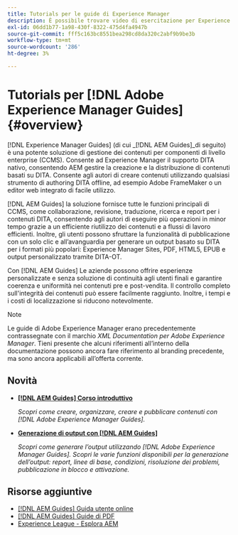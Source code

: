 ```yaml
---
title: Tutorials per le guide di Experience Manager
description: È possibile trovare video di esercitazione per Experience Manager Guide (precedentemente XML Documentation for Adobe Experience Manager). Informazioni sul supporto DITA nativo e sull'authoring strutturato in Experience Manager.
exl-id: 06dd1b77-1a98-430f-8322-475d4fa4947b
source-git-commit: fff5c163bc8551bea298cd8da320c2abf9b9be3b
workflow-type: tm+mt
source-wordcount: '286'
ht-degree: 3%

---
```


# Tutorials per [!DNL Adobe Experience Manager Guides] {#overview}

[!DNL Experience Manager Guides] (di cui _[!DNL AEM Guides]_di seguito) è una potente soluzione di gestione dei contenuti per componenti di livello enterprise (CCMS). Consente ad Experience Manager il supporto DITA nativo, consentendo AEM gestire la creazione e la distribuzione di contenuti basati su DITA. Consente agli autori di creare contenuti utilizzando qualsiasi strumento di authoring DITA offline, ad esempio Adobe FrameMaker o un editor web integrato di facile utilizzo.

[!DNL AEM Guides] la soluzione fornisce tutte le funzioni principali di CCMS, come collaborazione, revisione, traduzione, ricerca e report per i contenuti DITA, consentendo agli autori di eseguire più operazioni in minor tempo grazie a un efficiente riutilizzo dei contenuti e a flussi di lavoro efficienti. Inoltre, gli utenti possono sfruttare la funzionalità di pubblicazione con un solo clic e all’avanguardia per generare un output basato su DITA per i formati più popolari: Experience Manager Sites, PDF, HTML5, EPUB e output personalizzato tramite DITA-OT.

Con [!DNL AEM Guides] Le aziende possono offrire esperienze personalizzate e senza soluzione di continuità agli utenti finali e garantire coerenza e uniformità nei contenuti pre e post-vendita. Il controllo completo sull&#39;integrità dei contenuti può essere facilmente raggiunto. Inoltre, i tempi e i costi di localizzazione si riducono notevolmente.

>[!NOTE]
> 
> Le guide di Adobe Experience Manager erano precedentemente contrassegnate con il marchio _XML Documentation per Adobe Experience Manager_. Tieni presente che alcuni riferimenti all’interno della documentazione possono ancora fare riferimento al branding precedente, ma sono ancora applicabili all’offerta corrente.

## Novità

* **[[!DNL AEM Guides] Corso introduttivo](../courses/course-1/overview.md)**

   _Scopri come creare, organizzare, creare e pubblicare contenuti con [!DNL Adobe Experience Manager Guides]._

* **[Generazione di output con [!DNL AEM Guides]](../courses/course-2/overview.md)**

   _Scopri come generare l’output utilizzando [!DNL Adobe Experience Manager Guides]. Scopri le varie funzioni disponibili per la generazione dell’output: report, linee di base, condizioni, risoluzione dei problemi, pubblicazione in blocco e attivazione._


<!--

Dummy links cause validation to fail

## Staff Picks

<table>
<tr>
  <td>
    <a href="#">
      <img alt="400 x 225px" src="myimage.png" />
    </a>
    <div>
      <a href="#">
    <strong>Enablement Content 1</strong>
    </a>
    </div>
    <p>
    <em>A brief description of enablement content.</em>
    <p>
  </td>
   <td>
    <a href="#">
      <img alt="400 x 225px" src="myimage.png" />
    </a>
    <div>
      <a href="#">
    <strong>Enablement Content 1</strong>
    </a>
    </div>
    <p>
    <em>A brief description of enablement content.</em>
    <p>
  </td>
  <td>
    <a href="#">
      <img alt="400 x 225px" src="myimage.png" />
    </a>
    <div>
      <a href="#">
    <strong>Enablement Content 1</strong>
    </a>
    </div>
    <p>
    <em>A brief description of enablement content.</em>
    <p>
  </td>
</tr>
</table>

-->


## Risorse aggiuntive

* [[!DNL AEM Guides] Guida utente online](https://help.adobe.com/en_US/xml-documentation-for-adobe-experience-manager/index.html)
* [[!DNL AEM Guides] Guide di PDF](https://helpx.adobe.com/support/xml-documentation-for-experience-manager.html)
* [Experience League - Esplora AEM](https://experienceleague.adobe.com/?lang=it#recommended/solutions/experience-manager)